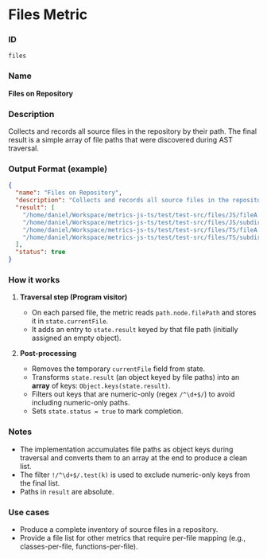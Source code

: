 # Files Metric

### ID

`files`

### Name

**Files on Repository**

### Description

Collects and records all source files in the repository by their path. The final result is a simple array of file paths that were discovered during AST traversal.

### Output Format (example)

```json
{
  "name": "Files on Repository",
  "description": "Collects and records all source files in the repository by their path.",
  "result": [
    "/home/daniel/Workspace/metrics-js-ts/test/test-src/files/JS/fileA.js",
    "/home/daniel/Workspace/metrics-js-ts/test/test-src/files/JS/subdir/fileB.js",
    "/home/daniel/Workspace/metrics-js-ts/test/test-src/files/TS/fileA.ts",
    "/home/daniel/Workspace/metrics-js-ts/test/test-src/files/TS/subdir/fileB.ts"
  ],
  "status": true
}
```

### How it works

1. **Traversal step (Program visitor)**

    * On each parsed file, the metric reads `path.node.filePath` and stores it in `state.currentFile`.
    * It adds an entry to `state.result` keyed by that file path (initially assigned an empty object).
2. **Post-processing**

    * Removes the temporary `currentFile` field from state.
    * Transforms `state.result` (an object keyed by file paths) into an **array** of keys: `Object.keys(state.result)`.
    * Filters out keys that are numeric-only (regex `/^\d+$/`) to avoid including numeric-only paths.
    * Sets `state.status = true` to mark completion.

### Notes

* The implementation accumulates file paths as object keys during traversal and converts them to an array at the end to produce a clean list.
* The filter `!/^\d+$/.test(k)` is used to exclude numeric-only keys from the final list.
* Paths in `result` are absolute.

### Use cases

* Produce a complete inventory of source files in a repository.
* Provide a file list for other metrics that require per-file mapping (e.g., classes-per-file, functions-per-file).